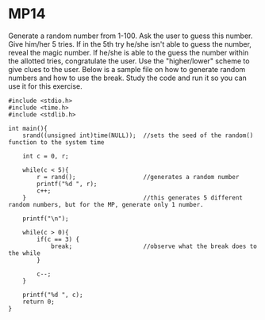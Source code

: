 # MP14
Generate a random number from 1-100. Ask the user to guess this number. Give him/her 5 tries. If in the 5th try he/she isn't able to guess the number, reveal the magic number. If he/she is able to the guess the number within the allotted tries, congratulate the user. Use the "higher/lower" scheme to give clues to the user. Below is a sample file on how to generate random numbers and how to use the break. Study the code and run it so you can use it for this exercise.

```
#include <stdio.h>
#include <time.h>
#include <stdlib.h>

int main(){
    srand((unsigned int)time(NULL));  //sets the seed of the random() function to the system time
    
    int c = 0, r;

    while(c < 5){
        r = rand();                   //generates a random number
        printf("%d ", r);
        c++;
    }                                 //this generates 5 different random numbers, but for the MP, generate only 1 number.
    
    printf("\n");

    while(c > 0){
        if(c == 3) {
            break;                    //observe what the break does to the while
        }
        
        c--;
    }
    
    printf("%d ", c);
    return 0;
}
```

